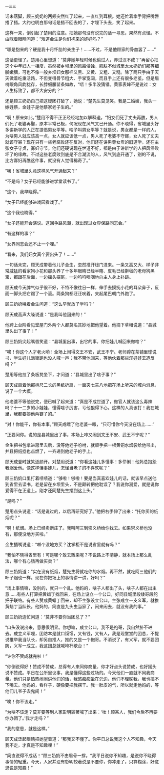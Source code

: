     一三三 

   话未落脚，顾三奶奶的两颊突然红了起来，一直红到耳根。她还忙着拿手背把嘴唇捂了捂。大约也明白那句话是捂不回去的了，才埋下头去，笑了起来。

   这样一来，倒引起了楚用的注意。把她那句没有说完的话一寻思，果然有点怪。不由眯着眼睛问道：“难道金生是你们抱来的娃娃吗？”

   “哪是抱来的？硬是我十月怀胎的亲生子！……不过，不是他顾家的骨血罢了……”

   这话更怪了。楚用心里想道：“莫非她年轻时候也偷过人，养过汉不成？”再留心把这个中年妇人一相度，虽然被乡坝里的风霜侵蚀，肌肤不似城里太太奶奶们那等细腻嫩腼，可也不像一般乡坝妇女那样又黑、又黄、又粗、又糙。除了两只手由于天天做着吃重活路，不但变得骨节粗大、手掌宽阔，而且手上还有很多老茧。但是眉梢眼角风韵犹存，长脖细腰苗条如故，“唔！多半没猜错。黄家表婶不是说过：女人生标致了，都不大安分的？”

   还是顾三奶奶自己把这疑团打破了，她说：“楚先生莫见笑。我是二婚嫂，我头一嫁姓蔡，金娃子是他蔡家老子生的。”

   “啊！原来如此。”楚用不得不正正经经地加以解释道，“妇女们死了丈夫再醮，男人们死了老婆再娶，原本平常已极，何况现在风气又已开通。你不晓得，省城里头好多讲新学的人正在提倡男女平等。啥子叫男女平等？就是说，男女都是一样的人，为啥男人就应该高一点，女人就应该低一点，男人死了老婆不守鳏，女人死了丈夫就该守寡？现在只有一些老腐败还在反对，他们还在讲男尊女卑的旧道学，还在主张女子守贞，寡妇守节。他们还硬说现在世道不好，都是由于讲新学的人把风俗败坏了的缘故。不过这些老腐败到底是不合潮流的人，风气到底开通了，别的不说，比方寡妇再醮这件事，就没有人觉得稀奇了。”

   “噢！省城里头竟这样风气开通起来？”

   “不是吗？女子已经能够进学堂读书了。”

   “这个，我早晓得。”

   “女子已经能够进戏园看戏了。”

   “这个我也晓得。”

   “女子还能开会演说。这回争路风潮，就出现过女界保路同志会。”

   “有这样的事？”

   “女界同志会还不止一个哩。”

   “看来，我们妇女真个要出头了！……”

   一句话未完，顾天成带着他儿子金生，忽然推开栊门进来。一条又高又大、样子非常威猛的看家狗小花和那头养了十多年眼睛已经半瞎、皮毛已经擀毡的老母狗黑宝，都跟在后面，一边摇头摆尾，一边呜呜咽咽地向主人身上扑跳。

   顾天成今天脾气似乎很不好，不特不像往日一样，伸手去摸抚小花的耳朵鼻子，反而一脚头把它踢了一个滚。两条狗都汪汪吠着，夹起尾巴朝门外跑了。

   顾三奶奶唤着金生问道：“这么早就放了学吗？”

   顾天成高声大嗓说道：“是我叫他回来的！”

   他跨上台阶看见堂屋门外两个人都莫名其妙地把他望着。他摘下草帽说道：“县城里头出了事了！”

   顾三奶奶尖起嘴唇笑道：“县城里出事，出它的事，你把娃儿喊回来做啥？”

   “唉！你这个人才老火哟！全场上闹得文王不安，武王不宁。老师蹲在茶铺里球说书，学生娃儿满街跑也没人喊一声；我不带他回来，等他伙着那些浑娃娃去造反吗？”

   楚用等他拉了条板凳坐下，才问道：“县城里出了啥子事？”

   顾天成扇着他那柄尺二长的黑纸折扇，一面夹七夹八地把在场上听来的城内消息，说了一个大概。

   他老婆不等他说完，便已喊了起来道：“真是不成世道了，做官人就该这么毒辣吗？十一二岁的小娃娃，懂得啥子厉害，亏他狠得下心。这样的人真该打！我在城里，我都要揍他两锭子的。”

   “对！你能干，你有本事，”顾天成瞟了他老婆一眼，“只可惜你今天没在场上……”

   “正要问你。说的是县城里出了事，本场上咋又闹到文王不安、武王不宁呢？”

   金生把书包拿进房里去后，没等他老子吩咐，就顺手把一根黄铜水烟袋给他带出，并且把纸捻也点燃了，一齐递到他老子的手上。

   顾天成登时就笑逐颜开。对楚用说道：“你看这娃儿多懂事！多伶俐！他妈总抱怨我溺爱他。像这样懂事娃儿，怎怪当老子的不喜欢呢？”

   顾三奶奶口里打着啧啧道：“够啦！够啦！要是当真喜欢娃儿的话，就该早点送他到省里去读书。老是留在乡坝里头，不是颠转把他耽误了？我说你溺爱，就是说你爱得不在正道上。刚才还同楚先生摆到这上头。”

   “是吗？”

   楚用点头说道：“话是说过的，以后再研究好了。”他把右手伸了出来：“托你买的纸烟呢？”

   “啊！纸烟。场上已经卖断庄了。我叫阿三到崇义桥给你找去。如果崇义桥也没有，那便没地方买啦。”

   金生插嘴说道：“啷个没地方买？沈掌柜不是说省里就有吗？”

   “我怕不晓得省里有！可是哪个敢去贩来呢？不说路上不清静，就本场上那么乱法，哪个有心肠再做买卖？”

   顾三奶奶道：“实在没有纸烟，楚先生将就吃你的水烟。再不然，就吃阿三他们的叶子烟也一样。现在你把场上的事情讲一讲，好吗？”

   “场上事情嘛，没别的，就只一个乱。他妈的，啥子人都出了头，啥子人都在出主意……有些人打算把黄蜡丁找回来，在场上设立一个公口，好同县城里段矮哥段舵把子联络。有些人赞成黄蜡丁回来，却不主张设立公口。主张成立一支义军，就推黄蜡丁当队长。他妈的，简直是九头虫当家了，闹来闹去，就没有我的事。”

   顾三奶奶连忙问道：“莫非不要你当团总了？”

   “口头没说出来，意思很明显。你想嘛，成立公口，我不是袍哥，我自然挤不进去。成立义军哩，团防本是就口馍馍，又有钱，又有人，我是现堂堂的团总，不提说推举我当队长，却另自推人，推的又是一个袍哥。不消说了，有义军，就不要团防，义军一成立，我这团总就喊垮杆歇台！”

   “许你不赞成就完啦！”

   “你倒说得好！赞成不赞成，总得有人来同你商量，你才好点头说赞成，也好摇头说不赞成。平日在公所里议事，我是懂得这些过场的。今天他们一直就不同我商量。他们只是热热闹闹讲他们的话，我憨痴痴坐在旁边，他们不理睬我，我也插不下嘴去。他妈的，看样子，硬像要把我摆干。我一肚皮的气，所以就走他妈的，等他们儿爷子去鬼闹！”

   “唉！你不该走。”

   “为啥不该走？莫非要等到人家彰明较著喊了出来：‘呔！顾某人，我们今后不再要你办团了。’我才走吗？”

   “我的意思，就是这样。”

   顾天成泛起眼睛把她望着道：“那我又不懂了。你平日总说我这个人不知趣，今天我不走，才真是不知趣哩！”

   “简直说得不成话！”顾三奶奶不由眉骨一撑，“我平日说你不知趣，是说你不晓得事情的轻重。今天，人家并没有彰明较著说是不要你，你冲走了，只算糊涂，好意思说是知趣！”


